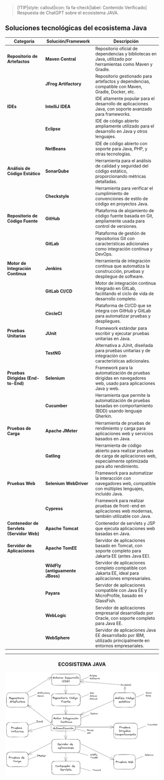> [!TIP|style: callout|icon: fa fa-check|label: Contenido Verificado]
> Respuesta de ChatGPT sobre el ecosistema JAVA.

## Soluciones tecnológicas del ecosistema Java <!-- {docsify-ignore} -->

| **Categoría**                    | **Solución/Framework**        | **Descripción**                                                                                      |
|-----------------------------------|-------------------------------|------------------------------------------------------------------------------------------------------|
| **Repositorio de Artefactos**     | **Maven Central**             | Repositorio oficial de dependencias y bibliotecas en Java, utilizado por herramientas como Maven y Gradle. |
|                                   | **JFrog Artifactory**         | Repositorio gestionado para artefactos y dependencias, compatible con Maven, Gradle, Docker, etc.        |
| **IDEs**                          | **IntelliJ IDEA**             | IDE altamente popular para el desarrollo de aplicaciones Java, con soporte avanzado para frameworks.     |
|                                   | **Eclipse**                   | IDE de código abierto ampliamente utilizado para el desarrollo en Java y otros lenguajes.               |
|                                   | **NetBeans**                  | IDE de código abierto con soporte para Java, PHP, y otras tecnologías.                                 |
| **Análisis de Código Estático**   | **SonarQube**                 | Herramienta para el análisis de calidad y seguridad del código estático, proporcionando métricas detalladas. |
|                                   | **Checkstyle**                | Herramienta para verificar el cumplimiento de convenciones de estilo de código en proyectos Java.       |
| **Repositorio de Código Fuente**  | **GitHub**                    | Plataforma de alojamiento de código fuente basada en Git, ampliamente usada para control de versiones.  |
|                                   | **GitLab**                    | Plataforma de gestión de repositorios Git con características adicionales como integración continua y DevOps. |
| **Motor de Integración Continua** | **Jenkins**                   | Herramienta de integración continua que automatiza la construcción, pruebas y despliegue de software.   |
|                                   | **GitLab CI/CD**              | Motor de integración continua integrado en GitLab, facilitando el ciclo de vida de desarrollo completo. |
|                                   | **CircleCI**                  | Plataforma de CI/CD que se integra con GitHub y GitLab para automatizar pruebas y despliegues.          |
| **Pruebas Unitarias**             | **JUnit**                     | Framework estándar para escribir y ejecutar pruebas unitarias en Java.                                 |
|                                   | **TestNG**                    | Alternativa a JUnit, diseñada para pruebas unitarias y de integración con características adicionales.  |
| **Pruebas Dirigidas (End-to-End)**| **Selenium**                  | Framework para la automatización de pruebas dirigidas en navegadores web, usado para aplicaciones Java y web. |
|                                   | **Cucumber**                  | Herramienta que permite la automatización de pruebas basadas en comportamiento (BDD) usando lenguaje Gherkin. |
| **Pruebas de Carga**              | **Apache JMeter**             | Herramienta de pruebas de rendimiento y carga para aplicaciones web y servicios basados en Java.        |
|                                   | **Gatling**                   | Herramienta de código abierto para realizar pruebas de carga de aplicaciones web, especialmente optimizada para alto rendimiento. |
| **Pruebas Web**                   | **Selenium WebDriver**        | Framework para automatizar la interacción con navegadores web, compatible con múltiples lenguajes, incluido Java. |
|                                   | **Cypress**                   | Framework para realizar pruebas de front-end en aplicaciones web modernas, también utilizable con Java. |
| **Contenedor de Servlets (Servidor Web)** | **Apache Tomcat**             | Contenedor de servlets y JSP que ejecuta aplicaciones web basadas en Java.                              |
| **Servidor de Aplicaciones**      | **Apache TomEE**              | Servidor de aplicaciones basado en Tomcat, con soporte completo para Jakarta EE (antes Java EE).        |
|                                   | **WildFly (antiguamente JBoss)** | Servidor de aplicaciones completo compatible con Jakarta EE, ideal para aplicaciones empresariales.      |
|                                   | **Payara**                    | Servidor de aplicaciones compatible con Java EE y MicroProfile, basado en GlassFish.                    |
|                                   | **WebLogic**                  | Servidor de aplicaciones empresarial desarrollado por Oracle, con soporte completo para Java EE.        |
|                                   | **WebSphere**                 | Servidor de aplicaciones Java EE desarrollado por IBM, utilizado principalmente en entornos empresariales. |

---
<h3 class="fondo_claro" style="text-align: center;">ECOSISTEMA JAVA</h3>

![](./ecosistema-java.png)